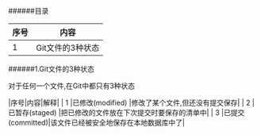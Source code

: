 ######目录

|序号|内容|
|----|----|
| 1  |Git文件的3种状态|

######1.Git文件的3种状态

对于任何一个文件,在Git中都只有3种状态

|序号|内容|解释|
|  1 |已修改(modified) |修改了某个文件,但还没有提交保存|
|  2 |已暂存(staged)   |把已修改的文件放在下次提交时要保存的清单中|
|  3 |已提交(committed)|该文件已经被安全地保存在本地数据库中了|
